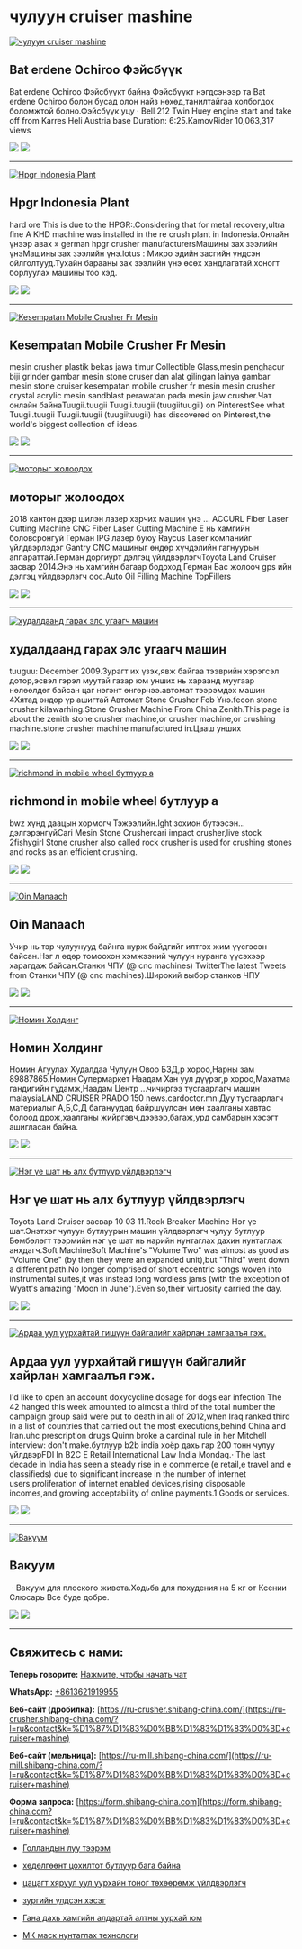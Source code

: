 # чулуун cruiser mashine

<a href="https://swt.shibang-china.com/?l=ru&img&k=%D1%87%D1%83%D0%BB%D1%83%D1%83%D0%BD+cruiser+mashine" target="_blank">![чулуун cruiser mashine](http://static.shibang-china.com/all-800x300/813.jpg)</a>

## Bat erdene Ochiroo Фэйсбүүк
Bat erdene Ochiroo Фэйсбүүкт байна Фэйсбүүкт нэгдсэнээр та Bat erdene Ochiroo болон бусад олон найз нөхөд,танилтайгаа холбогдох боломжтой болно.Фэйсбүүк.уцу&nbsp;&#0183;&#32;Bell 212 Twin Huey engine start and take off from Karres Heli Austria base Duration: 6:25.KamovRider 10,063,317 views


<a href="https://whatsapp.shibangsoft.com/WhatsApp.php" target="_blank" title="WhatsApp">![](http://static.shibang-china.com/icon/whatsapp.png)</a> <a href="https://swt.shibang-china.com/?l=ru&icon&k=%D1%87%D1%83%D0%BB%D1%83%D1%83%D0%BD+cruiser+mashine" target="_blank">![](http://static.shibang-china.com/icon/chat-ru.png)</a>

---

<a href="https://swt.shibang-china.com/?l=ru&img&k=%D1%87%D1%83%D0%BB%D1%83%D1%83%D0%BD+cruiser+mashine" target="_blank">![Hpgr Indonesia Plant](http://static.shibang-china.com/all-800x300/803.jpg)</a>

## Hpgr Indonesia Plant
hard ore This is due to the HPGR:.Considering that for metal recovery,ultra fine A KHD machine was installed in the re crush plant in Indonesia.Онлайн үнээр авах &#187; german hpgr crusher manufacturersМашины зах зээлийн үнэМашины зах зээлийн үнэ.lotus : Микро эдийн засгийн үндсэн ойлголтууд.Тухайн барааны зах зээлийн үнэ өсөх хандлагатай.хоногт борлуулах машины тоо хэд.


<a href="https://whatsapp.shibangsoft.com/WhatsApp.php" target="_blank" title="WhatsApp">![](http://static.shibang-china.com/icon/whatsapp.png)</a> <a href="https://swt.shibang-china.com/?l=ru&icon&k=%D1%87%D1%83%D0%BB%D1%83%D1%83%D0%BD+cruiser+mashine" target="_blank">![](http://static.shibang-china.com/icon/chat-ru.png)</a>

---

<a href="https://swt.shibang-china.com/?l=ru&img&k=%D1%87%D1%83%D0%BB%D1%83%D1%83%D0%BD+cruiser+mashine" target="_blank">![Kesempatan Mobile Crusher Fr Mesin](http://static.shibang-china.com/all-800x300/1084.jpg)</a>

## Kesempatan Mobile Crusher Fr Mesin
mesin crusher plastik bekas jawa timur Collectible Glass,mesin penghacur biji grinder gambar mesin stone cruser dan alat gilingan lainya gambar mesin stone cruiser kesempatan mobile crusher fr mesin mesin crusher crystal acrylic mesin sandblast perawatan pada mesin jaw crusher.Чат онлайн байнаTuugii.tuugii Tuugii.tuugii (tuugiituugii) on PinterestSee what Tuugii.tuugii Tuugii.tuugii (tuugiituugii) has discovered on Pinterest,the world's biggest collection of ideas.


<a href="https://whatsapp.shibangsoft.com/WhatsApp.php" target="_blank" title="WhatsApp">![](http://static.shibang-china.com/icon/whatsapp.png)</a> <a href="https://swt.shibang-china.com/?l=ru&icon&k=%D1%87%D1%83%D0%BB%D1%83%D1%83%D0%BD+cruiser+mashine" target="_blank">![](http://static.shibang-china.com/icon/chat-ru.png)</a>

---

<a href="https://swt.shibang-china.com/?l=ru&img&k=%D1%87%D1%83%D0%BB%D1%83%D1%83%D0%BD+cruiser+mashine" target="_blank">![моторыг жолоодох](http://static.shibang-china.com/all-800x300/457.jpg)</a>

## моторыг жолоодох
2018 кантон дээр шилэн лазер хэрчих машин үнэ … ACCURL Fiber Laser Cutting Machine CNC Fiber Laser Cutting Machine E нь хамгийн боловсронгуй Герман IPG лазер буюу Raycus Laser компанийг үйлдвэрлэдэг Gantry CNC машиныг өндөр хүчдэлийн гагнуурын аппараттай.Герман доргиурт дэлгэц үйлдвэрлэгчToyota Land Cruiser засвар 2014.Энэ нь хамгийн багаар бодоход Герман Бас жолооч gps ийн дэлгэц үйлдвэрлэгч оос.Auto Oil Filling Machine TopFillers


<a href="https://whatsapp.shibangsoft.com/WhatsApp.php" target="_blank" title="WhatsApp">![](http://static.shibang-china.com/icon/whatsapp.png)</a> <a href="https://swt.shibang-china.com/?l=ru&icon&k=%D1%87%D1%83%D0%BB%D1%83%D1%83%D0%BD+cruiser+mashine" target="_blank">![](http://static.shibang-china.com/icon/chat-ru.png)</a>

---

<a href="https://swt.shibang-china.com/?l=ru&img&k=%D1%87%D1%83%D0%BB%D1%83%D1%83%D0%BD+cruiser+mashine" target="_blank">![худалдаанд гарах элс угаагч машин](http://static.shibang-china.com/all-800x300/270.jpg)</a>

## худалдаанд гарах элс угаагч машин
tuuguu: December 2009.Зурагт их үзэх,явж байгаа тээврийн хэрэгсэл дотор,эсвэл гэрэл муутай газар юм унших нь хараанд муугаар нөлөөлдөг байсан цаг нэгэнт өнгөрчээ.автомат тээрэмдэх машин 4Хятад өндөр үр ашигтай Автомат Stone Crusher Fob Үнэ.fecon stone crusher kilawarhing.Stone Crusher Machine From China Zenith.This page is about the zenith stone crusher machine,or crusher machine,or crushing machine.stone crusher machine manufactured in.Цааш унших


<a href="https://whatsapp.shibangsoft.com/WhatsApp.php" target="_blank" title="WhatsApp">![](http://static.shibang-china.com/icon/whatsapp.png)</a> <a href="https://swt.shibang-china.com/?l=ru&icon&k=%D1%87%D1%83%D0%BB%D1%83%D1%83%D0%BD+cruiser+mashine" target="_blank">![](http://static.shibang-china.com/icon/chat-ru.png)</a>

---

<a href="https://swt.shibang-china.com/?l=ru&img&k=%D1%87%D1%83%D0%BB%D1%83%D1%83%D0%BD+cruiser+mashine" target="_blank">![richmond in mobile wheel бутлуур a](http://static.shibang-china.com/all-800x300/95.jpg)</a>

## richmond in mobile wheel бутлуур a
bwz хүнд даацын хормогч Тэжээлийн.lght зохион бүтээсэн… дэлгэрэнгүйCari Mesin Stone Crushercari impact crusher,live stock 2fishygirl Stone crusher also called rock crusher is used for crushing stones and rocks as an efficient crushing.


<a href="https://whatsapp.shibangsoft.com/WhatsApp.php" target="_blank" title="WhatsApp">![](http://static.shibang-china.com/icon/whatsapp.png)</a> <a href="https://swt.shibang-china.com/?l=ru&icon&k=%D1%87%D1%83%D0%BB%D1%83%D1%83%D0%BD+cruiser+mashine" target="_blank">![](http://static.shibang-china.com/icon/chat-ru.png)</a>

---

<a href="https://swt.shibang-china.com/?l=ru&img&k=%D1%87%D1%83%D0%BB%D1%83%D1%83%D0%BD+cruiser+mashine" target="_blank">![Oin Manaach](http://static.shibang-china.com/all-800x300/523.jpg)</a>

## Oin Manaach
Учир нь тэр чулуунууд байнга нурж байдгийг илтгэх жим үүсгэсэн байсан.Нэг л өдөр томоохон хэмжээний чулуун нуранга үүсэхээр харагдаж байсан.Станки ЧПУ (@ cnc machines) TwitterThe latest Tweets from Станки ЧПУ (@ cnc machines).Широкий выбор станков ЧПУ


<a href="https://whatsapp.shibangsoft.com/WhatsApp.php" target="_blank" title="WhatsApp">![](http://static.shibang-china.com/icon/whatsapp.png)</a> <a href="https://swt.shibang-china.com/?l=ru&icon&k=%D1%87%D1%83%D0%BB%D1%83%D1%83%D0%BD+cruiser+mashine" target="_blank">![](http://static.shibang-china.com/icon/chat-ru.png)</a>

---

<a href="https://swt.shibang-china.com/?l=ru&img&k=%D1%87%D1%83%D0%BB%D1%83%D1%83%D0%BD+cruiser+mashine" target="_blank">![Номин Холдинг](http://static.shibang-china.com/all-800x300/94.jpg)</a>

## Номин Холдинг
Номин Агуулах Худалдаа Чулуун Овоо БЗД,р хороо,Нарны зам 89887865.Номин Супермаркет Наадам Хан уул дүүрэг,р хороо,Махатма гандигийн гудамж,Наадам Центр …чичиргээ тусгаарлагч машин malaysiaLAND CRUISER PRADO 150 news.cardoctor.mn.Дуу тусгаарлагч материалыг А,Б,С,Д багануудад байршуулсан мөн хаалганы хавтас болоод дрож,хаалганы жийргэвч,дээвэр,багаж,урд самбарын хэсэгт ашигласан байна.


<a href="https://whatsapp.shibangsoft.com/WhatsApp.php" target="_blank" title="WhatsApp">![](http://static.shibang-china.com/icon/whatsapp.png)</a> <a href="https://swt.shibang-china.com/?l=ru&icon&k=%D1%87%D1%83%D0%BB%D1%83%D1%83%D0%BD+cruiser+mashine" target="_blank">![](http://static.shibang-china.com/icon/chat-ru.png)</a>

---

<a href="https://swt.shibang-china.com/?l=ru&img&k=%D1%87%D1%83%D0%BB%D1%83%D1%83%D0%BD+cruiser+mashine" target="_blank">![Нэг үе шат нь алх бутлуур үйлдвэрлэгч](http://static.shibang-china.com/all-800x300/75.jpg)</a>

## Нэг үе шат нь алх бутлуур үйлдвэрлэгч
Toyota Land Cruiser засвар 10 03 11.Rock Breaker Machine Нэг үе шат.Энэтхэг чулуун бутлуурын машин үйлдвэрлэгч чулуу бутлуур Бөмбөлөгт тээрмийн нэг үе шат нь нарийн нунтаглах дахин нунтаглаж анхдагч.Soft MachineSoft Machine's &quot;Volume Two&quot; was almost as good as &quot;Volume One&quot; (by then they were an expanded unit),but &quot;Third&quot; went down a different path.No longer comprised of short eccentric songs woven into instrumental suites,it was instead long wordless jams (with the exception of Wyatt's amazing &quot;Moon In June&quot;).Even so,their virtuosity carried the day.


<a href="https://whatsapp.shibangsoft.com/WhatsApp.php" target="_blank" title="WhatsApp">![](http://static.shibang-china.com/icon/whatsapp.png)</a> <a href="https://swt.shibang-china.com/?l=ru&icon&k=%D1%87%D1%83%D0%BB%D1%83%D1%83%D0%BD+cruiser+mashine" target="_blank">![](http://static.shibang-china.com/icon/chat-ru.png)</a>

---

<a href="https://swt.shibang-china.com/?l=ru&img&k=%D1%87%D1%83%D0%BB%D1%83%D1%83%D0%BD+cruiser+mashine" target="_blank">![Ардаа уул уурхайтай гишүүн байгалийг хайрлан хамгаалъя гэж.](http://static.shibang-china.com/all-800x300/1007.jpg)</a>

## Ардаа уул уурхайтай гишүүн байгалийг хайрлан хамгаалъя гэж.
I'd like to open an account doxycycline dosage for dogs ear infection The 42 hanged this week amounted to almost a third of the total number the campaign group said were put to death in all of 2012,when Iraq ranked third in a list of countries that carried out the most executions,behind China and Iran.uhc prescription drugs Quinn broke a cardinal rule in her Mitchell interview: don't make.бутлуур b2b india хоёр дахь гар 200 тонн чулуу үйлдвэрFDI In B2C E Retail International Law India Mondaq.&#183; The last decade in India has seen a steady rise in e commerce (e retail,e travel and e classifieds) due to significant increase in the number of internet users,proliferation of internet enabled devices,rising disposable incomes,and growing acceptability of online payments.1 Goods or services.


<a href="https://whatsapp.shibangsoft.com/WhatsApp.php" target="_blank" title="WhatsApp">![](http://static.shibang-china.com/icon/whatsapp.png)</a> <a href="https://swt.shibang-china.com/?l=ru&icon&k=%D1%87%D1%83%D0%BB%D1%83%D1%83%D0%BD+cruiser+mashine" target="_blank">![](http://static.shibang-china.com/icon/chat-ru.png)</a>

---

<a href="https://swt.shibang-china.com/?l=ru&img&k=%D1%87%D1%83%D0%BB%D1%83%D1%83%D0%BD+cruiser+mashine" target="_blank">![Вакуум](http://static.shibang-china.com/all-800x300/669.jpg)</a>

## Вакуум
&nbsp;&#0183;&#32;Вакуум для плоского живота.Ходьба для похудения на 5 кг от Ксении Слюсарь Все буде добре.

<a href="https://whatsapp.shibangsoft.com/WhatsApp.php" target="_blank" title="WhatsApp">![](http://static.shibang-china.com/icon/whatsapp.png)</a> <a href="https://swt.shibang-china.com/?l=ru&icon&k=%D1%87%D1%83%D0%BB%D1%83%D1%83%D0%BD+cruiser+mashine" target="_blank">![](http://static.shibang-china.com/icon/chat-ru.png)</a>

---
## Свяжитесь с нами:

**Теперь говорите:** [Нажмите, чтобы начать чат](https://swt.shibang-china.com?l=ru&contact&k=%D1%87%D1%83%D0%BB%D1%83%D1%83%D0%BD+cruiser+mashine)

**WhatsApp:**  [+8613621919955](https://whatsapp.shibangsoft.com/WhatsApp.php)

**Веб-сайт (дробилка):** [https://ru-crusher.shibang-china.com/](https://ru-crusher.shibang-china.com/?l=ru&contact&k=%D1%87%D1%83%D0%BB%D1%83%D1%83%D0%BD+cruiser+mashine)

**Веб-сайт (мельница):** [https://ru-mill.shibang-china.com/](https://ru-mill.shibang-china.com/?l=ru&contact&k=%D1%87%D1%83%D0%BB%D1%83%D1%83%D0%BD+cruiser+mashine)

**Форма запроса:** [https://form.shibang-china.com](https://form.shibang-china.com?l=ru&contact&k=%D1%87%D1%83%D0%BB%D1%83%D1%83%D0%BD+cruiser+mashine)

* [Голландын луу тээрэм](../129/%D0%93%D0%BE%D0%BB%D0%BB%D0%B0%D0%BD%D0%B4%D1%8B%D0%BD%20%D0%BB%D1%83%D1%83%20%D1%82%D1%8D%D1%8D%D1%80%D1%8D%D0%BC.md)

* [хөдөлгөөнт цохилтот бутлуур бага байна](../130/%D1%85%D3%A9%D0%B4%D3%A9%D0%BB%D0%B3%D3%A9%D3%A9%D0%BD%D1%82%20%D1%86%D0%BE%D1%85%D0%B8%D0%BB%D1%82%D0%BE%D1%82%20%D0%B1%D1%83%D1%82%D0%BB%D1%83%D1%83%D1%80%20%D0%B1%D0%B0%D0%B3%D0%B0%20%D0%B1%D0%B0%D0%B9%D0%BD%D0%B0.md)

* [цацагт хяруул уул уурхайн тоног төхөөрөмж үйлдвэрлэгч](../130/%D1%86%D0%B0%D1%86%D0%B0%D0%B3%D1%82%20%D1%85%D1%8F%D1%80%D1%83%D1%83%D0%BB%20%D1%83%D1%83%D0%BB%20%D1%83%D1%83%D1%80%D1%85%D0%B0%D0%B9%D0%BD%20%D1%82%D0%BE%D0%BD%D0%BE%D0%B3%20%D1%82%D3%A9%D1%85%D3%A9%D3%A9%D1%80%D3%A9%D0%BC%D0%B6%20%D2%AF%D0%B9%D0%BB%D0%B4%D0%B2%D1%8D%D1%80%D0%BB%D1%8D%D0%B3%D1%87.md)

* [зургийн үлдсэн хэсэг](../129/%D0%B7%D1%83%D1%80%D0%B3%D0%B8%D0%B9%D0%BD%20%D2%AF%D0%BB%D0%B4%D1%81%D1%8D%D0%BD%20%D1%85%D1%8D%D1%81%D1%8D%D0%B3.md)

* [Гана дахь хамгийн алдартай алтны уурхай юм](../127/%D0%93%D0%B0%D0%BD%D0%B0%20%D0%B4%D0%B0%D1%85%D1%8C%20%D1%85%D0%B0%D0%BC%D0%B3%D0%B8%D0%B9%D0%BD%20%D0%B0%D0%BB%D0%B4%D0%B0%D1%80%D1%82%D0%B0%D0%B9%20%D0%B0%D0%BB%D1%82%D0%BD%D1%8B%20%D1%83%D1%83%D1%80%D1%85%D0%B0%D0%B9%20%D1%8E%D0%BC.md)

* [МК маск нунтаглах технологи](../127/%D0%9C%D0%9A%20%D0%BC%D0%B0%D1%81%D0%BA%20%D0%BD%D1%83%D0%BD%D1%82%D0%B0%D0%B3%D0%BB%D0%B0%D1%85%20%D1%82%D0%B5%D1%85%D0%BD%D0%BE%D0%BB%D0%BE%D0%B3%D0%B8.md)